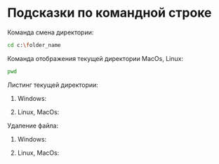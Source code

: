 # Подсказки по командной строке

Команда смена директории:
```sh
cd c:\folder_name
```
Команда отображения текущей директории MacOs, Linux:
```sh
pwd
```
Листинг текущей директории:
1. Windows:

2. Linux, MacOs:

Удаление файла:
1. Windows:

2. Linux, MacOs:
